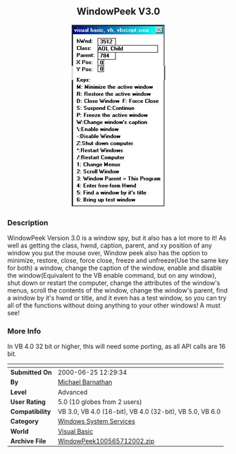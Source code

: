 ﻿<div align="center">

## WindowPeek V3\.0

<img src="PIC20006241027462457.jpg">
</div>

### Description

WindowPeek Version 3.0 is a window spy, but it also has a lot more to it! As well as getting the class, hwnd, caption, parent, and xy position of any window you put the mouse over, Window peek also has the option to minimize, restore, close, force close, freeze and unfreeze(Use the same key for both) a window, change the caption of the window, enable and disable the window(Equivalent to the VB enable command, but on any window), shut down or restart the computer, change the attributes of the window's menus, scroll the contents of the window, change the window's parent, find a window by it's hwnd or title, and it even has a test window, so you can try all of the functions without doing anything to your other windows! A must see!
 
### More Info
 
In VB 4.0 32 bit or higher, this will need some porting, as all API calls are 16 bit.


<span>             |<span>
---                |---
**Submitted On**   |2000-06-25 12:29:34
**By**             |[Michael Barnathan](https://github.com/Planet-Source-Code/PSCIndex/blob/master/ByAuthor/michael-barnathan.md)
**Level**          |Advanced
**User Rating**    |5.0 (10 globes from 2 users)
**Compatibility**  |VB 3\.0, VB 4\.0 \(16\-bit\), VB 4\.0 \(32\-bit\), VB 5\.0, VB 6\.0
**Category**       |[Windows System Services](https://github.com/Planet-Source-Code/PSCIndex/blob/master/ByCategory/windows-system-services__1-35.md)
**World**          |[Visual Basic](https://github.com/Planet-Source-Code/PSCIndex/blob/master/ByWorld/visual-basic.md)
**Archive File**   |[WindowPeek100565712002\.zip](https://github.com/Planet-Source-Code/michael-barnathan-windowpeek-v3-0__1-9217/archive/master.zip)








